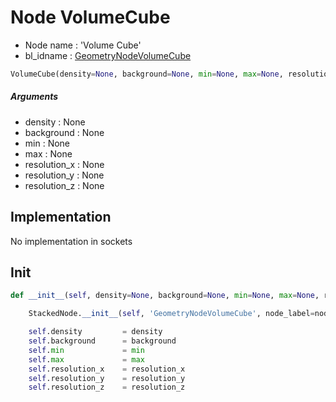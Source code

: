 # Node VolumeCube

- Node name : 'Volume Cube'
- bl_idname : [GeometryNodeVolumeCube](https://docs.blender.org/api/current/bpy.types.{bl_idname}.html)


``` python
VolumeCube(density=None, background=None, min=None, max=None, resolution_x=None, resolution_y=None, resolution_z=None, node_label=None, node_color=None)
```
##### Arguments

- density : None
- background : None
- min : None
- max : None
- resolution_x : None
- resolution_y : None
- resolution_z : None

## Implementation

No implementation in sockets

## Init

``` python
def __init__(self, density=None, background=None, min=None, max=None, resolution_x=None, resolution_y=None, resolution_z=None, node_label=None, node_color=None):

    StackedNode.__init__(self, 'GeometryNodeVolumeCube', node_label=node_label, node_color=node_color)

    self.density         = density
    self.background      = background
    self.min             = min
    self.max             = max
    self.resolution_x    = resolution_x
    self.resolution_y    = resolution_y
    self.resolution_z    = resolution_z
```
